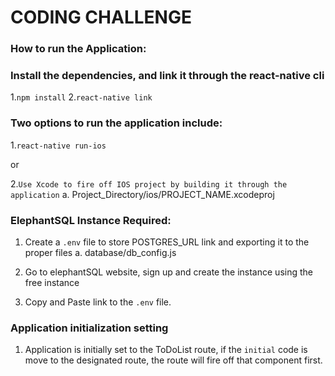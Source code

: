 # CODING CHALLENGE

### How to run the Application:

### Install the dependencies, and link it through the react-native cli
1.```npm install```
2.```react-native link```

### Two options to run the application include:
1.```react-native run-ios```

or

2.```Use Xcode to fire off IOS project by building it through the application```
  a. Project_Directory/ios/PROJECT_NAME.xcodeproj

### ElephantSQL Instance Required:

1. Create a ```.env``` file to store POSTGRES_URL link and exporting it to the proper files
  a. database/db_config.js 

2. Go to elephantSQL website, sign up and create the instance using the free instance
3. Copy and Paste link to the ```.env``` file.


### Application initialization setting

1. Application is initially set to the ToDoList route, if the ```initial``` code is move to the designated route, the route will fire off that component first.